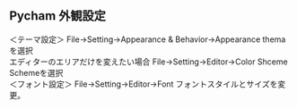 ## Pycham 外観設定

＜テーマ設定＞
File→Setting→Appearance & Behavior→Appearance
themaを選択
　  
エディターのエリアだけを変えたい場合
File→Setting→Editor→Color Shceme
Schemeを選択
　  
＜フォント設定＞
File→Setting→Editor→Font
フォントスタイルとサイズを変更。
